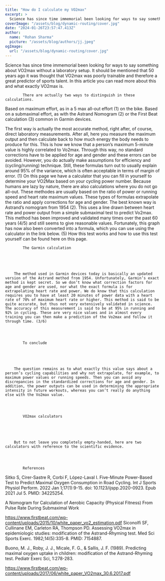```yaml
---
title: "How do I calculate my VO2max"
excerpt: >
  Science has since time immemorial been looking for ways to say something about VO2max without a laboratory setup. It should be mentioned that 50 years ago it was thought that VO2max was poorly trainab
coverImage: "/assets/blog/dynamic-routing/cover.jpg"
date: "2024-01-26T23:57:47.413Z"
author:
  name: "Rohan Sharma"
  picture: "/assets/blog/authors/jj.jpeg"
ogImage:
  url: "/assets/blog/dynamic-routing/cover.jpg"
---
```


Science has since time immemorial been looking for ways to say something about VO2max without a laboratory setup. It should be mentioned that 50 years ago it was thought that VO2max was poorly trainable and therefore a great predictor of sports talent. In this article you can read more about this and what exactly VO2max is.
	
	
		
			There are actually two ways to distinguish in these calculations.

		
	

	
			
Based on maximum effort, as in a 5 max all-out effort (1) on the bike.
Based on a submaximal effort, as with the Astrand Nomogram (2) or the First Beat calculation (3) common in Garmin devices.

The first way is actually the most accurate method, right after, of course, direct laboratory measurements. After all, here you measure the maximum output and then calculate back to how much energy the body needs to produce for this. This is how we know that a person’s maximum 5-minute value is highly correlated to Vo2max. Through this way, no standard corrections have to be applied for age and gender and these errors can be avoided. However, you do actually make assumptions for efficiency and (cycling/running) technique. Still, these formulas turn out to usually explain around 95% of the variance, which is often acceptable in terms of margin of error. (1)
On this page we have a calculator that you can fill in yourself to determine your VO2Max based on your cycling power number.
Because humans are lazy by nature, there are also calculations where you do not go all-out. These methodes are usually based on the ratio of power or running speed and heart rate maximum values. These types of formulas extrapolate the ratio and apply corrections for age and gender. The best known way is Astrand’s nomogram from 1954 (2). This uses a line drawn between heart rate and power output from a simple submaximal test to predict Vo2max. This method has been improved and validated many times over the past 60 years (4/5) and still seems to give reasonable values. Fortunately, this graph has now also been converted into a formula, which you can use using the calculator in the link below. (5)
How this test works and how to use this test yourself can be found here on this page.

		

	
		
			The Garmin calculation

		
	

	
		The method used in Garmin devices today is basically an updated version of the Astrand method from 1954. Unfortunately, Garmin’s exact method is kept secret. So we don’t know what correction factors for age and gender are used, nor what the exact formula is for extrapolating heart rate and power. We do know that this calculation requires you to have at least 20 minutes of power data with a heart rate of 70% of maximum heart rate or higher. This method is said to be quite accurate, but thus not very extensively validated in science. The accuracy of this measurement is said to be at 95% in running and 92% in cycling. These are very nice values and in almost every training you can then make a prediction of the Vo2max and follow it through time. (3/6)
	

	
		
			To conclude

		
	

	
		The question remains as to what exactly this value says about a person’s cycling capabilities and why not extrapolate, for example, to maximum power values or running speeds. Then you can avoid any discrepancies in the standardized corrections for age and gender. In addition, the power outputs can be used in determining the appropriate intensity in future workouts, whereas you can’t really do anything else with the Vo2max value.
	

	
		
			VO2max calculators

		
	

	
		But to not leave you completely empty-handed, here are two calculators with reference to the scientific evidence.
	

	
		
			References

		
	

	
			
Sitko S, Cirer-Sastre R, Corbi F, López-Laval I. Five-Minute Power-Based Test to Predict Maximal Oxygen Consumption in Road Cycling. Int J Sports Physiol Perform. 2022 Jan 1;17(1):9-15. doi: 10.1123/ijspp.2020-0923. Epub 2021 Jul 5. PMID: 34225254.

A Nomogram for Calculation of Aerobic Capacity (Physical Fitness) From Pulse Rate During Submaximal Work


https://www.firstbeat.com/wp-content/uploads/2015/10/white_paper_vo2_estimation.pdf
Siconolfi SF, Cullinane EM, Carleton RA, Thompson PD. Assessing VO2max in epidemiologic studies: modification of the Astrand-Rhyming test. Med Sci Sports Exerc. 1982;14(5):335-8. PMID: 7154887.

Buono, M. J., Roby, J. J., Micale, F. G., & Sallis, J. F. (1989). Predicting maximal oxygen uptake in children:
modification of the Astrand-Rhyming test. Pediatr Exerc Sci, 1:278-283.

https://www.firstbeat.com/wp-content/uploads/2017/06/white_paper_VO2max_30.6.2017.pdf